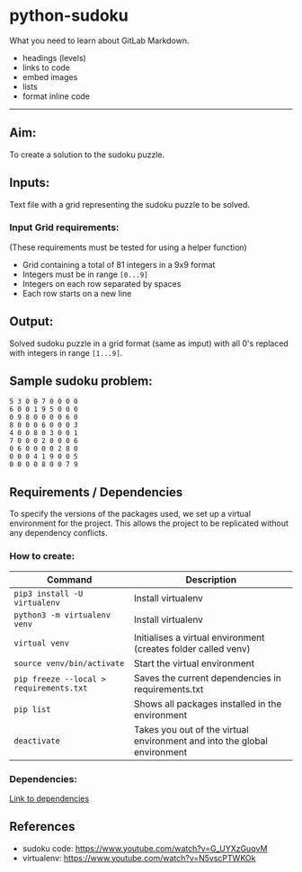 # python-sudoku

What you need to learn about GitLab Markdown.

* headings (levels)
* links to code
* embed images
* lists
* format inline code

---

## Aim: 

To create a solution to the sudoku puzzle.

## Inputs:

Text file with a grid representing the sudoku puzzle to be solved.

### Input Grid requirements:
(These requirements must be tested for using a helper function)

* Grid containing a total of 81 integers in a 9x9 format
* Integers must be in range `[0...9]`
* Integers on each row separated by spaces
* Each row starts on a new line

## Output:

Solved sudoku puzzle in a grid format (same as imput) with all 0's replaced with integers in range `[1...9]`.

## Sample sudoku problem:

```text
5 3 0 0 7 0 0 0 0
6 0 0 1 9 5 0 0 0
0 9 8 0 0 0 0 6 0
8 0 0 0 6 0 0 0 3
4 0 0 8 0 3 0 0 1
7 0 0 0 2 0 0 0 6
0 6 0 0 0 0 2 8 0
0 0 0 4 1 9 0 0 5
0 0 0 0 8 0 0 7 9
```

## Requirements / Dependencies 

To specify the versions of the packages used, we set up a virtual environment for the project.
This allows the project to be replicated without any dependency conflicts.

### How to create:

| Command | Description |
| --------|-------------|
|`pip3 install -U virtualenv`| Install virtualenv |
|`python3 -m virtualenv venv`| Install virtualenv |   
|`virtual venv`              | Initialises a virtual environment (creates folder called venv)|
|`source venv/bin/activate`  | Start the virtual environment|
|`pip freeze --local > requirements.txt`| Saves the current dependencies in requirements.txt|
|`pip list` |Shows all packages installed in the environment|
|`deactivate` | Takes you out of the virtual environment and into the global environment|

### Dependencies:

[Link to dependencies](requirements.txt)

## References

* sudoku code: https://www.youtube.com/watch?v=G_UYXzGuqvM
* virtualenv: https://www.youtube.com/watch?v=N5vscPTWKOk

